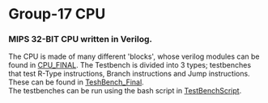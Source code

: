 # Group-17 CPU

### MIPS 32-BIT CPU written in Verilog.    

The CPU is made of many different 'blocks', whose verilog modules can be found in [CPU_FINAL](CPU_FINAL). 
The Testbench is divided into 3 types; testbenches that test R-Type instructions, Branch instructions and Jump instructions. These can be found in [TeshBench_Final](TestBench_Final).  
The testbenches can be run using the bash script in [TestBenchScript](TestBenchScript).
